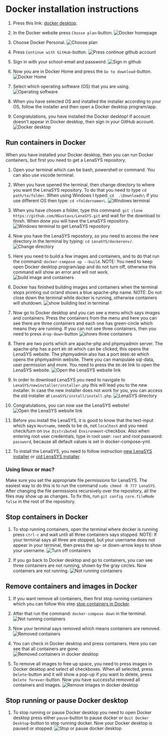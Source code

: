 # Docker installation instructions

1. Press this link: [docker desktop](https://www.docker.com/products/docker-desktop/).

2. In the Docker website press `Chosse plan`-button.
![Docker homepage](homepage.png "Docker homepage")

3. Choose Docker Personal.
![Choose plan](choosePlan.png "Choose plan")

4. Press `Continue with GitHub`-button.
![Press continue github account](createAccount.png "continue github account")

5. Sign in with your school-email and password.
![Sign in github](github.png "Sign in github")

6. Now you are in Docker Home and press the `Go to download`-button. 
![Docker Home](docker_home.png "Docker Home")

7. Select which operating software (OS) that you are using.
![Operating software](os.png "Operating software")

8. When you have selected OS and installed the installer according to your OS, follow the installer and then open a Docker desktop program/app.

9. Congratulations, you have installed the Docker desktop! If account doesn't appear in Docker desktop, then sign in your GitHub account.
![Docker desktop](dockerDesktop.png "Docker desktop")

## Run containers in Docker
When you have installed your Docker desktop, then you can run Docker containers, but first you need to get a LenaSYS repository.

1. Open your terminal which can be bash, powershell or command. You can also use vscode terminal. 

2. When you have opened the terminal, then change directory to where you want the LenaSYS repository. To do that you need to type `cd path/to/folder`. When using Windows I typed: `cd  .\Downloads\`  if you use different OS then type: `cd <foldername>\`. 
![Windows terminal](terminal.png "Windows terminal")

3. When you have chosen a folder, type this command: `git clone https://github.com/HGustavs/LenaSYS.git` and wait for the download to finish. When done you will have the LenaSYS repository.
![Windows terminal to get LenaSYS repository](terminal2.png "Windows terminal to get LenaSYS repository")

4. Now you have the LenaSYS repository, so you need to access the new directory in the terminal by typing: `cd LenaSYS/dockerenv/`.
![Change directory](terminal3.png "Change directory")

5. Here you need to build a few images and containers, and to do that run the command: `docker-compose up --build`. NOTE: You need to keep open Docker desktop program/app and do not turn off, otherwise this command will show an error and will not work.
![build image and containers](terminal4.png "build image and containers")

6. Docker has finished building images and containers when the terminal stops printing out or/and shows a blue apache-php name. NOTE: Do not close down the terminal while docker is running, otherwise containers will shutdown.
![show building text in terminal](terminal5.png "show building text in terminal")

7. Now go to Docker desktop and you can see a menu which says images and containers. Press the containers from the menu and here you can see there are three containers and each one has green-circle which means they are running. If you can not see three containers, then you need to press `drop-down`-button
![shows three containers](dockerContainers.png "shows three containers")

8. There are two ports which are apache-php and phpmyadmin server. The apache-php has a port `80:80` which can be clicked, this opens the LenaSYS website. The phpmyadmin also has a port `8080:80` which opens the phpmyadmin website. There you can manipulate sql-data, user permission and more. You need to press the `80:80` link to open the LenaSYS website.
![Open the LenaSYS website link](apacheLink.png "Open the LenaSYS website link")

9. In order to download LenaSYS you need to navigate to `LenaSYS/newinstaller/installer.php` this will lead you to the new installer. In case the new installer does not work for you, you can access the old installer at `LenaSYS/install/install.php`.
![LenaSYS directory](lenasys.png "LenaSYS directory")

10. Congratulations, you can now use the LenaSYS website!
![Open the LenaSYS website link](newlenasysinstaller.png "Open the LenaSYS website link") 

11. Before you install the LenaSYS, it is good to know that the text-input which says `Hostname`, needs to be `db`, not `localhost` and you need check/turn on `Use Distributed Environment`-checkbox. Also when entering root user credentials, type in root user: `root` and root password: `password`, because all default values is set in docker-compose-yml.

12. To install the LenaSYS, you need to follow instruction [new LenaSYS installer](../../Shared/Documentation/newinstaller/documentation.md/#installer-steps) or [old LenaSYS installer](../../README.md).

### Using linux or mac?
Make sure you set the appropriate file permissions for LenaSYS. The easiest way to do this is to run the command `sudo chmod -R 777 LenaSYS`.
After changing the file permissions recursively over the repository, all the files may show up as changes. To fix this, run `git config core.fileMode false` in the root of the repository.

## Stop containers in Docker

1. To stop running containers, open the terminal where docker is running press `ctrl-c` and wait until all three containers says stopped. NOTE: If your terminal says all three are stopped, but your username does not appear in your terminal, then press the up- or down-arrow keys to show your username.
![Turn off containers](terminal6.png "Turn off containers") 

2. If you go back to Docker desktop and go to containers, you can see three containers are not running, shown by the gray circles. Now containers are not running.
![Not running containers](containersdeactive.png "Not running containers") 

## Remove containers and images in Docker

1. If you want remove all containers, then first stop running containers which you can follow this step [stop containers in Docker](#stop-containers-in-docker).

2. After that run the command: `docker-compose down` in the terminal.
![Not running containers](terminal7.png "Not running containers")

3. Now your terminal says removed which means containers are removed.
![Removed containers](terminal8.png "Removed containers") 

4. You can check in Docker desktop and press containers. Here you can see that all containers are gone.
![Removed containers in docker desktop](dockerContainers2.png "Removed containers in docker desktop")

5. To remove all images to free up space, you need to press images in Docker desktop and select all checkboxes. When all selected,  press `Delete`-button and it will show a pop-up if you want to delete, press `Delete forever`-button. Now you have successful removed all containers and images.
![Remove images in docker desktop](dockerimages.png "Remove images in docker desktop")

## Stop running or pause Docker desktop
1. To stop running or pause Docker desktop you need to open Docker desktop press either `pause`-button to pause docker or `Quit Docker Desktop`-button to stop running docker. Now your Docker desktop is paused or stopped.
![Stop or pause docker desktop](stopdocker.png "Stop or pause docker desktop")
